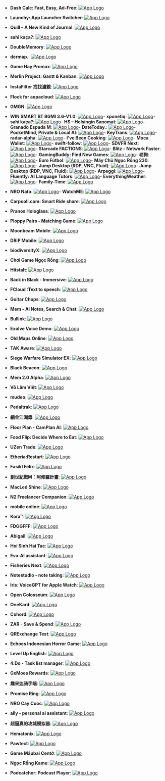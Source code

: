 - **Dash Calc: Fast, Easy, Ad-Free**: [![App Logo](https://is1-ssl.mzstatic.com/image/thumb/Purple221/v4/42/48/88/4248881c-92b1-472d-f8ae-a0e1e8025dff/AppIcon-0-0-1x_U007ephone-0-1-85-220.png/200x200bb-80.png)](https://testflight.apple.com/join/4vmNqTE8)
- **Launchy: App Launcher Switcher**: [![App Logo](https://is1-ssl.mzstatic.com/image/thumb/Purple211/v4/b7/95/22/b7952204-2c1f-ccbe-5ad7-830ce03c7ec1/AppIcon-0-0-85-220-0-0-5-0-2x-sRGB.png/200x200bb-80.png)](https://testflight.apple.com/join/hpa9Wzbd)
- **Quill – A New Kind of Journal**: [![App Logo](https://is1-ssl.mzstatic.com/image/thumb/Purple211/v4/a9/97/31/a99731c0-31ca-6560-7112-7fcda435a5b3/AppIcon-0-0-1x_U007epad-0-1-85-220.png/200x200bb-80.png)](https://testflight.apple.com/join/HTuqG6Qm)
- **sahi kaça?**: [![App Logo](https://is1-ssl.mzstatic.com/image/thumb/Purple221/v4/cd/06/86/cd068635-9431-dde3-a2ee-8cfc9f4b8517/AppIcon-0-0-1x_U007emarketing-0-8-0-85-220.png/200x200bb-80.png)](https://testflight.apple.com/join/U1DtEAyk)
- **DoubleMemory**: [![App Logo](https://is1-ssl.mzstatic.com/image/thumb/Purple211/v4/1f/f6/7d/1ff67d02-2ee7-6309-1aaa-d06368fad926/AppIcon-0-0-85-220-0-2-0-2x.png/200x200bb-80.png)](https://testflight.apple.com/join/ZG7nyTaZ)
- **dermap.**: [![App Logo](https://is1-ssl.mzstatic.com/image/thumb/Purple221/v4/91/31/a7/9131a782-7d51-921e-9840-e130d000c28d/AppIcon-0-0-1x_U007epad-0-85-220.png/200x200bb-80.png)](https://testflight.apple.com/join/or9XKtiH)
- **Game Hay Promax**: [![App Logo](https://is1-ssl.mzstatic.com/image/thumb/Purple211/v4/e1/42/9c/e1429cab-e995-0f61-3074-e8e520a0ddea/AppIcon-0-0-1x_U007epad-0-11-0-85-220.png/200x200bb-80.png)](https://testflight.apple.com/join/YWqYyuSS)
- **Merlin Project: Gantt & Kanban**: [![App Logo](https://is1-ssl.mzstatic.com/image/thumb/Purple211/v4/c5/d6/5a/c5d65a76-0693-4389-ada7-11ff4016bdaf/MerlinProject.png/200x200bb-80.png)](https://testflight.apple.com/join/jdXVATK3)
- **InstaFilter 找找濾鏡**: [![App Logo](https://is1-ssl.mzstatic.com/image/thumb/Purple211/v4/64/f6/db/64f6db71-5e2b-5c92-97e2-1179975c1012/AppIcon-0-0-1x_U007ephone-0-1-85-220.png/200x200bb-80.png)](https://testflight.apple.com/join/JCGUGt1v)
- **Flock for aopacloud**: [![App Logo](https://is1-ssl.mzstatic.com/image/thumb/Purple211/v4/99/fe/3c/99fe3c90-b24b-0344-9cc1-6c76c1abbf76/AppIcon-1x_U007emarketing-0-5-0-85-220-0.png/200x200bb-80.png)](https://testflight.apple.com/join/VsZomSS1)
- **GMGN**: [![App Logo](https://is1-ssl.mzstatic.com/image/thumb/Purple211/v4/02/41/03/024103a9-7fa7-59f4-0bb3-21bb6a6f0ef3/AppIcon-0-0-1x_U007emarketing-0-6-0-85-220.png/200x200bb-80.png)](https://testflight.apple.com/join/z7FJJK1s)
- **WIN SMART BT BGMI 3.6-V1.0**: [![App Logo](https://is1-ssl.mzstatic.com/image/thumb/Purple221/v4/9c/10/83/9c108337-3a74-4c67-aa9c-59a0861e9ed1/AppIcon-1x_U007emarketing-0-0-GLES2_U002c0-512MB-sRGB-0-0-0-85-220-0-0-0-8.png/200x200bb-80.png)](https://testflight.apple.com/join/nQggA7wV)- **xponetiq**: [![App Logo](https://is1-ssl.mzstatic.com/image/thumb/Purple211/v4/89/2e/0e/892e0ee9-317c-1edc-4ad0-d204fa2a8204/AppIcon-0-0-1x_U007ephone-0-1-0-P3-85-220.png/200x200bb-80.png)](https://testflight.apple.com/join/eGsn2zaE)- **sahi kaça?**: [![App Logo](https://is1-ssl.mzstatic.com/image/thumb/Purple221/v4/55/e7/6c/55e76c05-ae66-12e0-2b53-6fa33568c6fe/AppIcon-0-0-1x_U007emarketing-0-8-0-85-220.png/200x200bb-80.png)](https://testflight.apple.com/join/U1DtEAyk)- **HS – Helsingin Sanomat**: [![App Logo](https://is1-ssl.mzstatic.com/image/thumb/Purple221/v4/e8/02/28/e8022831-1f36-0e9a-2e1f-4ddbd60b7ed0/AppIcon-0-0-1x_U007epad-0-1-85-220.png/200x200bb-80.png)](https://testflight.apple.com/join/upUXdWgG)- **Granado Espada M**: [![App Logo](https://is1-ssl.mzstatic.com/image/thumb/Purple211/v4/17/45/48/174548fe-9f8a-f4e7-7b6d-62682c983838/AppIcon-1x_U007emarketing-0-7-0-85-220-0.png/200x200bb-80.png)](https://testflight.apple.com/join/1RKaGwRw)- **DateToday.**: [![App Logo](https://is1-ssl.mzstatic.com/image/thumb/Purple211/v4/6f/7b/e3/6f7be3a4-5fdd-cf8b-dead-8f28c99431d2/AppIcon-0-0-1x_U007emarketing-0-11-0-0-85-220.png/200x200bb-80.png)](https://testflight.apple.com/join/EHA45Mv2)- **PocketMind, Private & Local AI**: [![App Logo](https://is1-ssl.mzstatic.com/image/thumb/Purple221/v4/5f/fa/69/5ffa69df-f257-c480-d3b6-a10214a6802e/AppIcon-0-0-1x_U007epad-0-1-85-220.png/200x200bb-80.png)](https://testflight.apple.com/join/wW4FGDJU)- **KeyTrans**: [![App Logo](https://is1-ssl.mzstatic.com/image/thumb/Purple211/v4/32/e3/ab/32e3ab04-c2ac-be28-cb23-5ca0b6bb9061/AppIcon-0-1x_U007emarketing-0-5-85-220-0.png/200x200bb-80.png)](https://testflight.apple.com/join/yvcRrjqk)- **radar-alpha**: [![App Logo](https://is1-ssl.mzstatic.com/image/thumb/Purple221/v4/4d/dd/e9/4ddde9a5-5f76-ecbc-39fa-07e4e4b727c3/AppIcon-0-0-1x_U007epad-0-1-85-220.jpeg/200x200bb-80.png)](https://testflight.apple.com/join/mT77XLa0)- **I've Been Cooking**: [![App Logo](https://is1-ssl.mzstatic.com/image/thumb/Purple221/v4/04/8a/2c/048a2c8d-aa6f-7d7c-89ce-0a90ae44c881/AppIcon-0-0-1x_U007epad-0-1-85-220.png/200x200bb-80.png)](https://testflight.apple.com/join/HnMFtJW8)- **Moca Wallet**: [![App Logo](https://is1-ssl.mzstatic.com/image/thumb/Purple211/v4/9e/5f/0c/9e5f0c90-af1a-7522-2e95-334c51959577/AppIcon-0-0-1x_U007emarketing-0-8-0-85-220.png/200x200bb-80.png)](https://testflight.apple.com/join/n5c24VjT)- **swift-follow**: [![App Logo](https://is1-ssl.mzstatic.com/image/thumb/Purple221/v4/c0/29/0d/c0290dd9-4fac-341d-e261-cf4a378e0f02/AppIcon-0-1x_U007epad-0-1-0-85-220-0.png/200x200bb-80.png)](https://testflight.apple.com/join/kQAuJnwE)- **SDVFR Next**: [![App Logo](https://is1-ssl.mzstatic.com/image/thumb/Purple211/v4/16/ea/8e/16ea8e9d-ad22-6b4b-cc4e-8ba777d5b9ef/AppIcon-0-0-1x_U007epad-0-0-0-1-0-0-85-220.png/200x200bb-80.png)](https://testflight.apple.com/join/AT7TlgcE)- **Starcade FACTIONS**: [![App Logo](https://is1-ssl.mzstatic.com/image/thumb/Purple221/v4/f0/c0/59/f0c0591e-62e5-d25e-0761-42092b4e36a5/AppIcon-0-0-1x_U007emarketing-0-7-0-85-220.png/200x200bb-80.png)](https://testflight.apple.com/join/Jr7d6Ya6)- **Blitz - Network Faster**: [![App Logo](https://is1-ssl.mzstatic.com/image/thumb/Purple211/v4/3a/f5/85/3af5853a-7770-4ef9-98bb-2d4ab2b09a12/AppIcon-0-0-1x_U007epad-0-85-220.png/200x200bb-80.png)](https://testflight.apple.com/join/5MkSSBsD)- **GamingBuddy: Find New Games**: [![App Logo](https://is1-ssl.mzstatic.com/image/thumb/Purple221/v4/e9/f0/2b/e9f02bea-512a-df50-280c-6fbf54aa64c6/AppIcon-0-0-1x_U007ephone-0-1-0-P3-85-220.png/200x200bb-80.png)](https://testflight.apple.com/join/K4P6qs5U)- **老狗**: [![App Logo](https://is1-ssl.mzstatic.com/image/thumb/Purple211/v4/22/e9/86/22e986d2-07aa-a6c6-ca75-259441a8180c/AppIcon-0-1x_U007emarketing-0-7-0-85-220-0.png/200x200bb-80.png)](https://testflight.apple.com/join/EZYVbvGy)- **Euro Fútbol**: [![App Logo](https://is1-ssl.mzstatic.com/image/thumb/Purple211/v4/aa/dd/da/aadddaf5-6b78-5fc0-5ac0-4491b3a30b47/AppIcon-0-0-1x_U007ephone-0-0-0-85-220.png/200x200bb-80.png)](https://testflight.apple.com/join/Kq22VYEw)- **Máy Chủ Ngọc Rồng 230**: [![App Logo](https://is1-ssl.mzstatic.com/image/thumb/Purple221/v4/33/6c/d9/336cd93b-5991-40d2-7cd1-3086b4c00599/AppIcon-0-0-1x_U007emarketing-0-7-0-85-220.png/200x200bb-80.png)](https://testflight.apple.com/join/yaAMEpAj)- **Jump Desktop (RDP, VNC, Fluid)**: [![App Logo](https://is1-ssl.mzstatic.com/image/thumb/Purple211/v4/7f/fc/d1/7ffcd182-b1c9-cb61-e632-6301357c37bf/AppIcon-0-1x_U007emarketing-0-10-0-85-220-0.png/200x200bb-80.png)](https://testflight.apple.com/join/PT4ZWw0g)- **Jump Desktop (RDP, VNC, Fluid)**: [![App Logo](https://is1-ssl.mzstatic.com/image/thumb/Purple211/v4/7f/fc/d1/7ffcd182-b1c9-cb61-e632-6301357c37bf/AppIcon-0-1x_U007emarketing-0-10-0-85-220-0.png/200x200bb-80.png)](https://testflight.apple.com/join/PT4ZWw0g)- **Arpeggi**: [![App Logo](https://is1-ssl.mzstatic.com/image/thumb/Purple221/v4/e8/f4/78/e8f47839-595b-a255-88e7-40c347800d69/AppIcon-0-0-1x_U007epad-0-1-85-220.png/200x200bb-80.png)](https://testflight.apple.com/join/LDWqgjAs)- **Fluently: AI Language Tutors**: [![App Logo](https://is1-ssl.mzstatic.com/image/thumb/Purple221/v4/20/db/24/20db24e8-7d84-5414-5926-7663b1418795/AppIcon-0-0-1x_U007epad-0-1-85-220.png/200x200bb-80.png)](https://testflight.apple.com/join/nEaftAqq)- **EverythingWeather**: [![App Logo](https://is1-ssl.mzstatic.com/image/thumb/Purple211/v4/76/ff/58/76ff5861-4e70-7fd7-f441-3a0a0e63b54d/AppIcon-0-0-1x_U007epad-0-1-85-220.png/200x200bb-80.png)](https://testflight.apple.com/join/7VUKuncc)- **Family-Time**: [![App Logo](https://is1-ssl.mzstatic.com/image/thumb/Purple211/v4/27/d1/52/27d15259-c41d-f37e-5c32-351eccbf4c22/AppIcon-0-0-1x_U007emarketing-0-7-0-85-220.png/200x200bb-80.png)](https://testflight.apple.com/join/7wXdZ3YZ)
- **NRO Nato**: [![App Logo](https://is1-ssl.mzstatic.com/image/thumb/Purple221/v4/7b/00/a2/7b00a2fc-902c-246e-723a-a17b4633de6d/AppIcon-0-0-1x_U007emarketing-0-8-0-85-220.png/200x200bb-80.png)](https://testflight.apple.com/join/R6SAaaPH)- **WatchME**: [![App Logo](https://is1-ssl.mzstatic.com/image/thumb/Purple221/v4/a2/00/5f/a2005f6c-52b4-2073-f385-a4db9b5c9d51/AppIcon-0-0-1x_U007emarketing-0-6-0-sRGB-85-220.png/200x200bb-80.png)](https://testflight.apple.com/join/PoR8lKli)
- **Carpooll.com: Smart Ride share**: [![App Logo](https://is1-ssl.mzstatic.com/image/thumb/Purple221/v4/87/da/9a/87da9a85-f8cb-34ed-d110-d88f31d838b8/AppIcon-0-0-1x_U007emarketing-0-8-0-0-85-220.png/200x200bb-80.png)](https://testflight.apple.com/join/uiLhi6ar)
- **Pranos Hologlass**: [![App Logo](https://is1-ssl.mzstatic.com/image/thumb/Purple221/v4/ae/08/1f/ae081f3c-4636-31be-c3db-7ba3f77074bc/AppIcon-0-0-1x_U007ephone-0-6-0-85-220.png/200x200bb-80.png)](https://testflight.apple.com/join/JdPxmRcD)
- **Ploppy Pairs - Matching Game**: [![App Logo](https://is1-ssl.mzstatic.com/image/thumb/Purple221/v4/30/35/39/3035398e-37f2-56b8-09f3-a3f013875497/AppIcon.lsr/200x200bb-80.png)](https://testflight.apple.com/join/bQWgjGvw)

- **Moonbeam Mobile**: [![App Logo](https://is1-ssl.mzstatic.com/image/thumb/Purple211/v4/04/15/c3/0415c33c-d8d5-4960-6de8-7b473766917d/AppIcon-0-0-1x_U007emarketing-0-8-0-85-220.png/200x200bb-80.png)](https://testflight.apple.com/join/vf4kZf38)

- **DRiP Mobile**: [![App Logo](https://is1-ssl.mzstatic.com/image/thumb/Purple211/v4/2a/f8/bc/2af8bcd3-44f3-8df8-c5e6-4119eadd4b92/AppIcon-0-0-1x_U007ephone-0-85-220.png/200x200bb-80.png)](https://testflight.apple.com/join/b8uTwht4)

- **biodiversityX**: [![App Logo](https://is1-ssl.mzstatic.com/image/thumb/Purple211/v4/e1/fa/45/e1fa45b7-918d-7c65-5685-cc7f739b3550/AppIcon-1x_U007emarketing-0-10-0-85-220-0.png/200x200bb-80.png)](https://testflight.apple.com/join/AtBN8zR4)

- **Chơi Game Ngọc Rồng**: [![App Logo](https://is1-ssl.mzstatic.com/image/thumb/Purple221/v4/de/f7/b5/def7b5e1-a335-0962-1b4f-a1842f4f57af/AppIcon-0-0-1x_U007emarketing-0-7-0-85-220.png/200x200bb-80.png)](https://testflight.apple.com/join/DI31UlNW)
- **Hitstalt**: [![App Logo](https://is1-ssl.mzstatic.com/image/thumb/Purple221/v4/9c/37/d9/9c37d964-fc54-5d9f-e155-6a63cd0f9b1c/AppIcon-0-1x_U007epad-0-1-85-220-0.png/200x200bb-80.png)](https://testflight.apple.com/join/6CajeAZm)

- **Back in Black - Immersive**: [![App Logo](https://is1-ssl.mzstatic.com/image/thumb/Purple211/v4/3e/83/c2/3e83c2be-0ab0-6f6b-2122-ae9188f05176/AppIcon.lsr/200x200bb-80.png)](https://testflight.apple.com/join/h5eMTHdM)

- **FCloud :Text to speech**: [![App Logo](https://is1-ssl.mzstatic.com/image/thumb/Purple221/v4/89/3e/c1/893ec1c7-1770-ee11-4c86-d5a38f315550/AppIcon-0-0-1x_U007emarketing-0-10-0-85-220.png/200x200bb-80.png)](https://testflight.apple.com/join/hpqcwjAE)

- **Guitar Chops**: [![App Logo](https://is1-ssl.mzstatic.com/image/thumb/Purple221/v4/e4/63/17/e46317fd-97ac-d287-ac9f-0bbc5eb5c614/AppIcon-1x_U007emarketing-0-8-0-85-220-0.png/200x200bb-80.png)](https://testflight.apple.com/join/aPqqSvwd)

- **Mem - AI Notes, Search & Chat**: [![App Logo](https://is1-ssl.mzstatic.com/image/thumb/Purple211/v4/7c/c3/30/7cc3309b-3fd8-428b-7b53-48a0d12ab230/AppIcon-0-0-1x_U007epad-0-1-0-sRGB-85-220.png/200x200bb-80.png)](https://testflight.apple.com/join/BD3PEkyq)

- **Bullink**: [![App Logo](https://is1-ssl.mzstatic.com/image/thumb/Purple221/v4/e0/73/cd/e073cd3a-8ca4-9973-c581-8555dac6fafc/AppIcon-0-0-1x_U007emarketing-0-8-0-85-220.png/200x200bb-80.png)](https://testflight.apple.com/join/pMzssUAF)
- **Exolve Voice Demo**: [![App Logo](https://is1-ssl.mzstatic.com/image/thumb/Purple211/v4/a2/7d/37/a27d3745-247e-db99-4a79-3fa86b114677/AppIcon-0-0-1x_U007emarketing-0-8-0-85-220.png/200x200bb-80.png)](https://testflight.apple.com/join/pnzP2EQg)

- **Old Maps Online**: [![App Logo](https://is1-ssl.mzstatic.com/image/thumb/Purple211/v4/78/c8/e3/78c8e305-d405-9209-59d6-9c90d5b4b999/AppIcon-0-0-1x_U007epad-0-1-85-220.png/200x200bb-80.png)](https://testflight.apple.com/join/Vagm4vQG?ref=cms-prev.oldmapsonline.org)

- **TAK Aware**: [![App Logo](https://is1-ssl.mzstatic.com/image/thumb/Purple221/v4/05/39/11/05391190-f5f8-0b7c-4de8-8f84e254d4c6/AppIcon-0-0-1x_U007emarketing-0-11-0-85-220.png/200x200bb-80.png)](https://testflight.apple.com/join/gK3Qz8sz)

- **Siege Warfare Simulator EX**: [![App Logo](https://is1-ssl.mzstatic.com/image/thumb/Purple211/v4/f6/b6/ac/f6b6ac71-4dc8-a6d2-a5bb-68ad897a78ab/AppIcon-0-0-1x_U007emarketing-0-8-0-85-220.png/200x200bb-80.png)](https://testflight.apple.com/join/6DFBjVGU)

- **Black Beacon**: [![App Logo](https://is1-ssl.mzstatic.com/image/thumb/Purple221/v4/10/56/20/10562078-419d-ef1d-9b0d-096e8d41bc8a/AppIcon-0-0-1x_U007emarketing-0-7-0-85-220.png/200x200bb-80.png)](https://testflight.apple.com/join/T1yXeV3C)

- **Mem 2.0 Alpha**: [![App Logo](https://is1-ssl.mzstatic.com/image/thumb/Purple211/v4/7c/c3/30/7cc3309b-3fd8-428b-7b53-48a0d12ab230/AppIcon-0-0-1x_U007epad-0-1-0-sRGB-85-220.png/200x200bb-80.png)](https://testflight.apple.com/join/BD3PEkyq)

- **Võ Lâm Việt**: [![App Logo](https://is1-ssl.mzstatic.com/image/thumb/Purple211/v4/c4/90/2b/c4902b18-0160-6477-76ae-4f9e8752139e/AppIcon-0-0-1x_U007emarketing-0-7-0-85-220.png/200x200bb-80.png)](https://testflight.apple.com/join/sxAV6Wyw)

- **mudeo**: [![App Logo](https://is1-ssl.mzstatic.com/image/thumb/Purple221/v4/21/d5/81/21d581d8-d2af-812e-a2af-eb451a8f10b0/AppIcon-0-0-85-220-0-4-0-2x.png/200x200bb-80.png)](https://testflight.apple.com/join/bFMuz9bd)

- **Pedaltrak**: [![App Logo](https://is1-ssl.mzstatic.com/image/thumb/Purple211/v4/e3/c3/cd/e3c3cd17-a1e8-f081-8f0b-13fad35adf27/AppIcon-0-0-1x_U007emarketing-0-8-0-0-85-220.png/200x200bb-80.png)](https://testflight.apple.com/join/egCVT2cJ)

- **網金江湖錄**: [![App Logo](https://is1-ssl.mzstatic.com/image/thumb/Purple211/v4/3b/11/2a/3b112a8b-2b58-573f-45cf-0d28b5a88963/AppIcon-1x_U007emarketing-0-7-0-85-220-0.png/200x200bb-80.png)](https://testflight.apple.com/join/MbxqdjUt)

- **Floor Plan - CamPlan AI**: [![App Logo](https://is1-ssl.mzstatic.com/image/thumb/Purple221/v4/4b/ab/4f/4bab4f17-a86f-8043-2e54-7d13b5adc3ce/AppIcon-0-0-1x_U007epad-0-1-0-sRGB-85-220.jpeg/200x200bb-80.png)](https://testflight.apple.com/join/x4qVrhGE)

- **Food Flip: Decide Where to Eat**: [![App Logo](https://is1-ssl.mzstatic.com/image/thumb/Purple211/v4/1f/ee/72/1fee725a-2de5-0d68-9943-b5093bd6139d/AppIcon-0-0-1x_U007epad-0-1-0-85-220.png/200x200bb-80.png)](https://testflight.apple.com/join/P4YdvkHq)

- **UZen Trade**: [![App Logo](https://is1-ssl.mzstatic.com/image/thumb/Purple221/v4/71/68/9a/71689a66-c5b1-3c26-247e-7d5490c42de2/AppIcon-0-0-1x_U007ephone-0-1-0-85-220.png/200x200bb-80.png)](https://testflight.apple.com/join/NTawgJN3)

- **Etheria:Restart**: [![App Logo](https://is1-ssl.mzstatic.com/image/thumb/Purple221/v4/03/b3/d9/03b3d9a9-b979-9217-981b-3d257252d03f/AppIcon-0-0-1x_U007emarketing-0-7-0-85-220.png/200x200bb-80.png)](https://testflight.apple.com/join/S95ay8gS)

- **Fasikl Felix**: [![App Logo](https://is1-ssl.mzstatic.com/image/thumb/Purple221/v4/41/51/2a/41512a23-9faf-1b83-6ea6-ff28482928d7/AppIcon-0-0-1x_U007ephone-0-1-0-85-220.png/200x200bb-80.png)](https://testflight.apple.com/join/UFFMmfHM)

- **創世紀戰M：阿修羅計畫**: [![App Logo](https://is1-ssl.mzstatic.com/image/thumb/Purple221/v4/82/0e/33/820e330a-3c5c-2eb6-ff47-4291ac8320c8/AppIcon-0-0-1x_U007emarketing-0-7-0-85-220.png/200x200bb-80.png)](https://testflight.apple.com/join/2g6qcsxq)

- **MacLed Shine**: [![App Logo](https://is1-ssl.mzstatic.com/image/thumb/Purple211/v4/85/08/be/8508be5e-9519-2804-af21-ec241b9d4d11/AppIcon-0-0-1x_U007emarketing-0-3-85-220.png/200x200bb-80.png)](https://testflight.apple.com/join/A2dGFYed)

- **N2 Freelancer Companion**: [![App Logo](https://is1-ssl.mzstatic.com/image/thumb/Purple221/v4/af/6b/2d/af6b2db6-a68f-ce5a-da8a-26ae7c280929/AppIcon-0-0-1x_U007epad-0-1-85-220.png/200x200bb-80.png)](https://testflight.apple.com/join/H3nUNsMw)

- **mobile onIine**: [![App Logo](https://is1-ssl.mzstatic.com/image/thumb/Purple221/v4/f6/4a/6e/f64a6e94-3038-80c0-8de4-343027abf65b/AppIcon-0-0-1x_U007emarketing-0-0-0-7-0-0-sRGB-0-0-0-GLES2_U002c0-512MB-85-220-0-0.png/200x200bb-80.png)](https://testflight.apple.com/join/bKMDCs24)

- **Kora™**: [![App Logo](https://is1-ssl.mzstatic.com/image/thumb/Purple221/v4/e3/c7/55/e3c755ae-24f5-a0ea-e856-9ab06e4c4eaa/AppIcon-0-0-1x_U007epad-0-85-220.png/200x200bb-80.png)](https://testflight.apple.com/join/RgpbJk6Q)
- **FDGGFFF**: [![App Logo](https://is1-ssl.mzstatic.com/image/thumb/Purple221/v4/a0/77/14/a0771480-aaa6-f25f-f98d-98ded7b7d027/AppIcon-0-0-1x_U007emarketing-0-8-0-85-220.png/200x200bb-80.png)](https://testflight.apple.com/join/PADxCDbN)
- **Abigail**: [![App Logo](https://is1-ssl.mzstatic.com/image/thumb/Purple211/v4/89/fb/bd/89fbbd2f-cb76-1274-ff5a-c6787103ac3d/AppIcon-0-0-1x_U007emarketing-0-8-0-85-220.png/200x200bb-80.png)](https://testflight.apple.com/join/m9exqwdT)

- **Hoi Sinh Hai Tac**: [![App Logo](https://is1-ssl.mzstatic.com/image/thumb/Purple211/v4/a9/f1/e6/a9f1e6a8-4adc-a98a-00df-17d915d7e597/AppIcon-1x_U007emarketing-0-7-0-85-220-0.png/200x200bb-80.png)](https://testflight.apple.com/join/8gShAbME)

- **Eva-AI assistant**: [![App Logo](https://is1-ssl.mzstatic.com/image/thumb/Purple211/v4/7c/69/30/7c6930ee-f65d-95aa-c496-f1adcd43a6e0/AppIcon-0-0-1x_U007ephone-0-1-0-85-220.png/200x200bb-80.png)](https://testflight.apple.com/join/7FxMtqSD)

- **Fisheries Next**: [![App Logo](https://is1-ssl.mzstatic.com/image/thumb/Purple221/v4/e4/7b/76/e47b7667-9a76-ebe4-21e5-8ff1b5bab20c/AppIcon-1x_U007emarketing-0-11-0-85-220-0.png/200x200bb-80.png)](https://testflight.apple.com/join/jbrjyvnC)

- **Notestudio - note taking**: [![App Logo](https://is1-ssl.mzstatic.com/image/thumb/Purple211/v4/5b/94/85/5b948527-bbba-dfe2-bdec-b5691ac27063/AppIcon-0-0-1x_U007epad-0-0-0-1-0-0-85-220.png/200x200bb-80.png)](https://testflight.apple.com/join/adzHmR32)
- **Iris: VoiceGPT for Apple Watch**: [![App Logo](https://is1-ssl.mzstatic.com/image/thumb/Purple221/v4/a0/44/31/a0443126-51b9-3363-0a2a-6d66a528c961/MessagesApplicationStub60x60@2x.png/200x200bb-80.png)](https://testflight.apple.com/join/bp9B5Pp2)

- **Open Colosseum**: [![App Logo](https://is1-ssl.mzstatic.com/image/thumb/Purple211/v4/99/57/84/9957849a-4666-b217-b60a-5828238d0920/AppIcon-0-0-1x_U007emarketing-0-7-0-85-220.png/200x200bb-80.png)](https://testflight.apple.com/join/Y62eWMjw)

- **OneKard**: [![App Logo](https://is1-ssl.mzstatic.com/image/thumb/Purple211/v4/68/46/9e/68469ee6-6901-fa71-ef32-03f1e52df31c/AppIcon-0-0-1x_U007emarketing-0-8-0-85-220.png/200x200bb-80.png)](https://testflight.apple.com/join/uSOR1Pgq)

- **Cohord**: [![App Logo](https://is1-ssl.mzstatic.com/image/thumb/Purple211/v4/a7/69/bc/a769bcd5-7adf-378b-6b5e-df0f3b9ace9d/AppIcon-0-0-1x_U007emarketing-0-8-0-85-220.png/200x200bb-80.png)](https://testflight.apple.com/join/JBmvED1y)
- **ZAR - Save & Spend**: [![App Logo](https://is1-ssl.mzstatic.com/image/thumb/Purple221/v4/41/e2/28/41e22889-c258-4190-c3f2-4095cb537e13/AppIcon-0-0-1x_U007emarketing-0-10-0-85-220.png/200x200bb-80.png)](https://testflight.apple.com/join/4NB37P6E)

- **QRExchange Test**: [![App Logo](https://is1-ssl.mzstatic.com/image/thumb/Purple211/v4/86/69/5d/86695dfa-ad64-c231-3103-73d899765c70/AppIcon-0-0-1x_U007emarketing-0-7-0-85-220.png/200x200bb-80.png)](https://testflight.apple.com/join/bW1SrKgg)

- **Echoes Indonesian Horror Game**: [![App Logo](https://is1-ssl.mzstatic.com/image/thumb/Purple211/v4/b2/cd/a0/b2cda08d-c6bc-bf50-0749-18187f1ebdbd/AppIcon-0-0-1x_U007ephone-0-1-0-85-220.jpeg/200x200bb-80.png)](https://testflight.apple.com/join/GhM8FjSd)

- **Level Up English**: [![App Logo](https://is1-ssl.mzstatic.com/image/thumb/Purple221/v4/dd/5f/31/dd5f31c4-0c22-2729-6828-d8ed924266b7/AppIcon-0-0-1x_U007emarketing-0-11-0-0-85-220.png/200x200bb-80.png)](https://testflight.apple.com/join/qMXaQG86)

- **4.Do - Task list manager**: [![App Logo](https://is1-ssl.mzstatic.com/image/thumb/Purple211/v4/0f/23/6a/0f236acc-2df4-e12e-8bbb-dcd846faa883/AppIcon-0-0-1x_U007epad-0-1-0-sRGB-85-220.png/200x200bb-80.png)](https://testflight.apple.com/join/3UOp3I4d)

- **GxMoes Rewards**: [![App Logo](https://is1-ssl.mzstatic.com/image/thumb/Purple211/v4/32/34/3a/32343a60-0458-ee31-ac14-d1e8d4799526/AppIconNonProd-0-0-1x_U007emarketing-0-10-0-85-220.png/200x200bb-80.png)](https://testflight.apple.com/join/0GHx1Y9x)
- **趣来达骑手端**: [![App Logo](https://is1-ssl.mzstatic.com/image/thumb/Purple211/v4/9d/29/3d/9d293dc2-ea27-83e2-f320-c1aa8125a639/AppIcon-0-0-1x_U007ephone-0-11-0-85-220.png/200x200bb-80.png)](https://testflight.apple.com/join/YgDCecB9)

- **Promise Ring**: [![App Logo](https://is1-ssl.mzstatic.com/image/thumb/Purple221/v4/40/94/5e/40945e48-a054-a1b0-9094-0a1fe41bd7bb/AppIcon-0-0-1x_U007ephone-0-1-85-220.png/200x200bb-80.png)](https://testflight.apple.com/join/Bwq5pZGT)
- **NRO Cay Cuoc**: [![App Logo](https://is1-ssl.mzstatic.com/image/thumb/Purple211/v4/af/bc/29/afbc290d-3a6e-8c0c-1831-d20ceb0b1e93/AppIcon-1x_U007emarketing-0-8-0-85-220-0.png/200x200bb-80.png)](https://testflight.apple.com/join/tFM8rHj9)

- **ally  - personal ai assistant**: [![App Logo](https://is1-ssl.mzstatic.com/image/thumb/Purple211/v4/a6/7f/e6/a67fe683-0b9a-a8d3-b8f9-3d44f5940941/AppIcon-0-1x_U007emarketing-0-6-0-85-220-0.png/200x200bb-80.png)](https://testflight.apple.com/join/VyjHwsMA)

- **超逼真的攻城模拟器**: [![App Logo](https://is1-ssl.mzstatic.com/image/thumb/Purple221/v4/6d/c7/9d/6dc79d96-e3b6-7b59-c534-8793d7d4911a/AppIcon-0-0-1x_U007emarketing-0-8-0-85-220.png/200x200bb-80.png)](https://testflight.apple.com/join/6DFBjVGU)

- **Hematonix**: [![App Logo](https://is1-ssl.mzstatic.com/image/thumb/Purple211/v4/ab/a0/0e/aba00ef0-9daa-3032-23ab-67fe9c02be2d/AppIcon-0-0-1x_U007emarketing-0-10-0-0-sRGB-85-220.png/200x200bb-80.png)](https://testflight.apple.com/join/sUgVB62E)

- **Pawtect**: [![App Logo](https://is1-ssl.mzstatic.com/image/thumb/Purple221/v4/47/cc/04/47cc04dd-a871-ac3f-d84e-12b3735de02a/AppIcon-0-0-1x_U007emarketing-0-8-0-85-220.png/200x200bb-80.png)](https://testflight.apple.com/join/P2FSQYv7)

- **Game Mâubai Centờ**: [![App Logo](https://is1-ssl.mzstatic.com/image/thumb/Purple221/v4/b7/6e/a1/b76ea1f0-413b-6ca0-94c8-de1157daef1d/AppIcon-0-0-1x_U007emarketing-0-8-0-85-220.png/200x200bb-80.png)](https://testflight.apple.com/join/dEjCgfJJ)

- **Ngọc Rồng Kame**: [![App Logo](https://is1-ssl.mzstatic.com/image/thumb/Purple211/v4/76/4e/3d/764e3d07-d826-cdd9-c56d-d870b534f6d4/AppIcon-0-0-1x_U007emarketing-0-7-0-85-220.png/200x200bb-80.png)](https://testflight.apple.com/join/GFF37SdK)

- **Podcatcher: Podcast Player**: [![App Logo](https://is1-ssl.mzstatic.com/image/thumb/Purple211/v4/ad/c7/0b/adc70b73-5cca-3617-2353-f00269fdc07f/AppIcon-0-0-1x_U007ephone-0-1-85-220.png/200x200bb-80.png)](https://testflight.apple.com/join/SuMc5gDA)